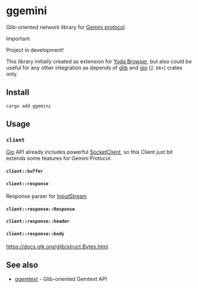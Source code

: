 # ggemini

Glib-oriented network library for [Gemini protocol](https://geminiprotocol.net/)

> [!IMPORTANT]
> Project in development!
>

This library initially created as extension for [Yoda Browser](https://github.com/YGGverse/Yoda),
but also could be useful for any other integration as depends of
[glib](https://crates.io/crates/glib) and [gio](https://crates.io/crates/gio) (`2.66+`) crates only.

## Install

```
cargo add ggemini
```

## Usage

### `client`

[Gio](https://docs.gtk.org/gio/) API already includes powerful [SocketClient](https://docs.gtk.org/gio/class.SocketClient.html),
so this Client just bit extends some features for Gemini Protocol.

#### `client::buffer`

#### `client::response`

Response parser for [InputStream](https://docs.gtk.org/gio/class.InputStream.html)

#### `client::response::Response`
#### `client::response::header`
#### `client::response::body`

https://docs.gtk.org/glib/struct.Bytes.html

## See also

* [ggemtext](https://github.com/YGGverse/ggemtext) - Glib-oriented Gemtext API